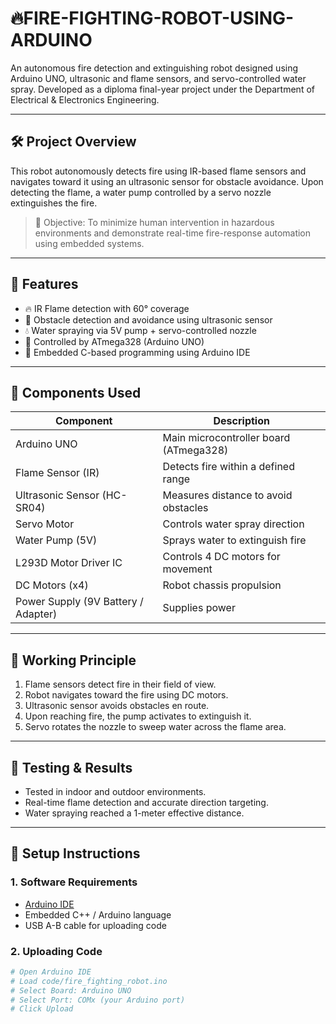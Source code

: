 # 🔥FIRE-FIGHTING-ROBOT-USING-ARDUINO

An autonomous fire detection and extinguishing robot designed using Arduino UNO, ultrasonic and flame sensors, and servo-controlled water spray. Developed as a diploma final-year project under the Department of Electrical & Electronics Engineering.

---

## 🛠️ Project Overview

This robot autonomously detects fire using IR-based flame sensors and navigates toward it using an ultrasonic sensor for obstacle avoidance. Upon detecting the flame, a water pump controlled by a servo nozzle extinguishes the fire.

> 🎯 Objective: To minimize human intervention in hazardous environments and demonstrate real-time fire-response automation using embedded systems.

---

## 🚀 Features

- 🔥 IR Flame detection with 60° coverage
- 🚗 Obstacle detection and avoidance using ultrasonic sensor
- 💧 Water spraying via 5V pump + servo-controlled nozzle
- 🧠 Controlled by ATmega328 (Arduino UNO)
- 🧰 Embedded C-based programming using Arduino IDE

---

## 🧩 Components Used

| Component              | Description                          |
|------------------------|--------------------------------------|
| Arduino UNO            | Main microcontroller board (ATmega328) |
| Flame Sensor (IR)      | Detects fire within a defined range  |
| Ultrasonic Sensor (HC-SR04) | Measures distance to avoid obstacles |
| Servo Motor            | Controls water spray direction       |
| Water Pump (5V)        | Sprays water to extinguish fire      |
| L293D Motor Driver IC  | Controls 4 DC motors for movement    |
| DC Motors (x4)         | Robot chassis propulsion             |
| Power Supply (9V Battery / Adapter) | Supplies power           |

---

## 🔁 Working Principle

1. Flame sensors detect fire in their field of view.
2. Robot navigates toward the fire using DC motors.
3. Ultrasonic sensor avoids obstacles en route.
4. Upon reaching fire, the pump activates to extinguish it.
5. Servo rotates the nozzle to sweep water across the flame area.

---

## 🧪 Testing & Results

- Tested in indoor and outdoor environments.
- Real-time flame detection and accurate direction targeting.
- Water spraying reached a 1-meter effective distance.

---

## 🔧 Setup Instructions

### 1. Software Requirements
- [Arduino IDE](https://www.arduino.cc/en/software)
- Embedded C++ / Arduino language
- USB A-B cable for uploading code

### 2. Uploading Code
```bash
# Open Arduino IDE
# Load code/fire_fighting_robot.ino
# Select Board: Arduino UNO
# Select Port: COMx (your Arduino port)
# Click Upload
